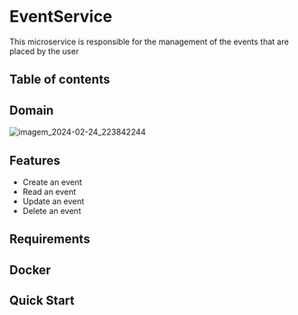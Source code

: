 # EventService

This microservice is responsible for the management of the events that are placed by the user

## Table of contents

## Domain
![imagem_2024-02-24_223842244](https://github.com/Krownofficial/EventService/assets/152023671/943bf015-ab42-4715-9c11-a3780ac6dd2e)

## Features
 - Create an event
 - Read an event
 - Update an event
 - Delete an event

## Requirements

## Docker

## Quick Start
